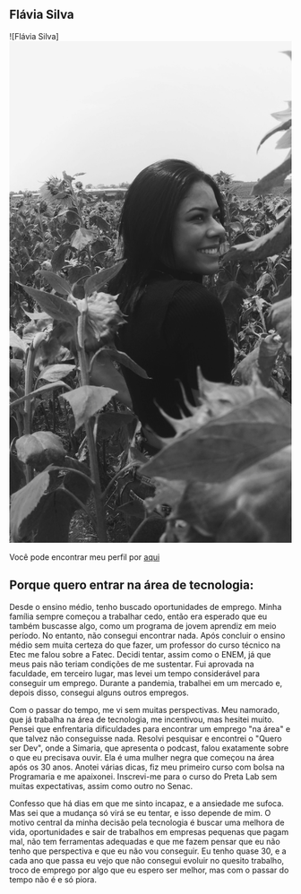 ## Flávia Silva

![Flávia Silva] <img src="flavia-silva.jpg" alt="Descrição da imagem">

Você pode encontrar meu perfil por [aqui](https://github.com/Flaviaa-s)

## Porque quero entrar na área de tecnologia:

Desde o ensino médio, tenho buscado oportunidades de emprego. Minha família sempre começou a trabalhar cedo, então era esperado que eu também buscasse algo, como um programa de jovem aprendiz em meio período. No entanto, não consegui encontrar nada. Após concluir o ensino médio sem muita certeza do que fazer, um professor do curso técnico na Etec me falou sobre a Fatec. Decidi tentar, assim como o ENEM, já que meus pais não teriam condições de me sustentar. Fui aprovada na faculdade, em terceiro lugar, mas levei um tempo considerável para conseguir um emprego. Durante a pandemia, trabalhei em um mercado e, depois disso, consegui alguns outros empregos.

Com o passar do tempo, me vi sem muitas perspectivas. Meu namorado, que já trabalha na área de tecnologia, me incentivou, mas hesitei muito. Pensei que enfrentaria dificuldades para encontrar um emprego "na área" e que talvez não conseguisse nada. Resolvi pesquisar e encontrei o "Quero ser Dev", onde a Simaria, que apresenta o podcast, falou exatamente sobre o que eu precisava ouvir. Ela é uma mulher negra que começou na área após os 30 anos. Anotei várias dicas, fiz meu primeiro curso com bolsa na Programaria e me apaixonei. Inscrevi-me para o curso do Preta Lab sem muitas expectativas, assim como outro no Senac.

Confesso que há dias em que me sinto incapaz, e a ansiedade me sufoca. Mas sei que a mudança só virá se eu tentar, e isso depende de mim. O motivo central da minha decisão pela tecnologia é buscar uma melhora de vida, oportunidades e sair de trabalhos em empresas pequenas que pagam mal, não tem ferramentas adequadas e que me fazem pensar que eu não tenho que perspectiva e que eu não vou conseguir. Eu tenho quase 30, e a cada ano que passa eu vejo que não consegui evoluir no quesito trabalho, troco de emprego por algo que eu espero ser melhor, mas com o passar do tempo não é e só piora. 

